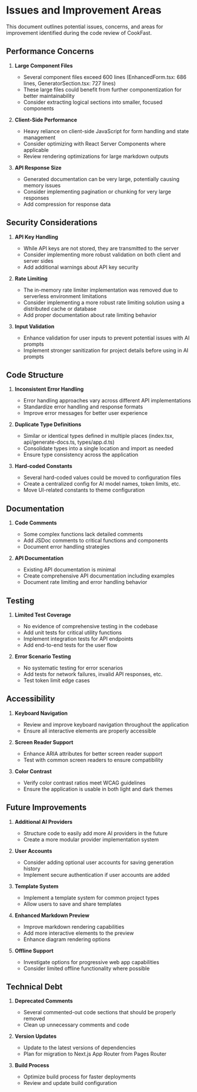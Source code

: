 # Issues and Improvement Areas

This document outlines potential issues, concerns, and areas for improvement identified during the code review of CookFast.

## Performance Concerns

1. **Large Component Files**
   - Several component files exceed 600 lines (EnhancedForm.tsx: 686 lines, GeneratorSection.tsx: 727 lines)
   - These large files could benefit from further componentization for better maintainability
   - Consider extracting logical sections into smaller, focused components

2. **Client-Side Performance**
   - Heavy reliance on client-side JavaScript for form handling and state management
   - Consider optimizing with React Server Components where applicable
   - Review rendering optimizations for large markdown outputs

3. **API Response Size**
   - Generated documentation can be very large, potentially causing memory issues
   - Consider implementing pagination or chunking for very large responses
   - Add compression for response data

## Security Considerations

1. **API Key Handling**
   - While API keys are not stored, they are transmitted to the server
   - Consider implementing more robust validation on both client and server sides
   - Add additional warnings about API key security

2. **Rate Limiting**
   - The in-memory rate limiter implementation was removed due to serverless environment limitations
   - Consider implementing a more robust rate limiting solution using a distributed cache or database
   - Add proper documentation about rate limiting behavior

3. **Input Validation**
   - Enhance validation for user inputs to prevent potential issues with AI prompts
   - Implement stronger sanitization for project details before using in AI prompts

## Code Structure

1. **Inconsistent Error Handling**
   - Error handling approaches vary across different API implementations
   - Standardize error handling and response formats
   - Improve error messages for better user experience

2. **Duplicate Type Definitions**
   - Similar or identical types defined in multiple places (index.tsx, api/generate-docs.ts, types/app.d.ts)
   - Consolidate types into a single location and import as needed
   - Ensure type consistency across the application

3. **Hard-coded Constants**
   - Several hard-coded values could be moved to configuration files
   - Create a centralized config for AI model names, token limits, etc.
   - Move UI-related constants to theme configuration

## Documentation

1. **Code Comments**
   - Some complex functions lack detailed comments
   - Add JSDoc comments to critical functions and components
   - Document error handling strategies

2. **API Documentation**
   - Existing API documentation is minimal
   - Create comprehensive API documentation including examples
   - Document rate limiting and error handling behavior

## Testing

1. **Limited Test Coverage**
   - No evidence of comprehensive testing in the codebase
   - Add unit tests for critical utility functions
   - Implement integration tests for API endpoints
   - Add end-to-end tests for the user flow

2. **Error Scenario Testing**
   - No systematic testing for error scenarios
   - Add tests for network failures, invalid API responses, etc.
   - Test token limit edge cases

## Accessibility

1. **Keyboard Navigation**
   - Review and improve keyboard navigation throughout the application
   - Ensure all interactive elements are properly accessible

2. **Screen Reader Support**
   - Enhance ARIA attributes for better screen reader support
   - Test with common screen readers to ensure compatibility

3. **Color Contrast**
   - Verify color contrast ratios meet WCAG guidelines
   - Ensure the application is usable in both light and dark themes

## Future Improvements

1. **Additional AI Providers**
   - Structure code to easily add more AI providers in the future
   - Create a more modular provider implementation system

2. **User Accounts**
   - Consider adding optional user accounts for saving generation history
   - Implement secure authentication if user accounts are added

3. **Template System**
   - Implement a template system for common project types
   - Allow users to save and share templates

4. **Enhanced Markdown Preview**
   - Improve markdown rendering capabilities
   - Add more interactive elements to the preview
   - Enhance diagram rendering options

5. **Offline Support**
   - Investigate options for progressive web app capabilities
   - Consider limited offline functionality where possible

## Technical Debt

1. **Deprecated Comments**
   - Several commented-out code sections that should be properly removed
   - Clean up unnecessary comments and code

2. **Version Updates**
   - Update to the latest versions of dependencies
   - Plan for migration to Next.js App Router from Pages Router

3. **Build Process**
   - Optimize build process for faster deployments
   - Review and update build configuration 